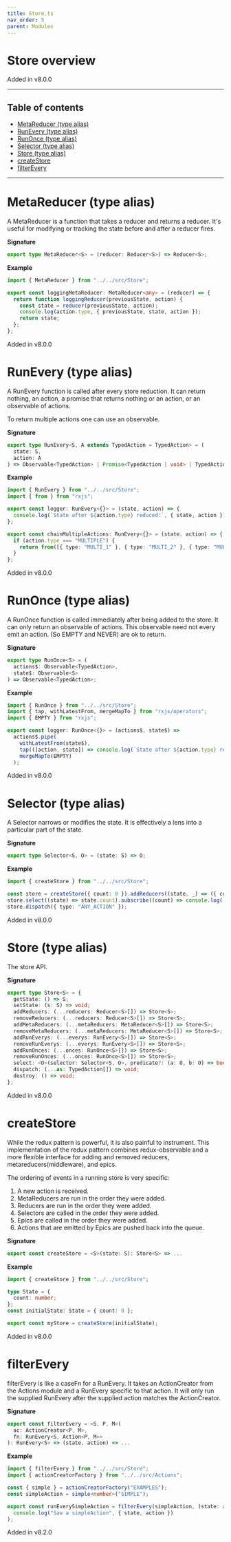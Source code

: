 ```yaml
---
title: Store.ts
nav_order: 5
parent: Modules
---
```


# Store overview

Added in v8.0.0

---

<h2 class="text-delta">Table of contents</h2>

- [MetaReducer (type alias)](#metareducer-type-alias)
- [RunEvery (type alias)](#runevery-type-alias)
- [RunOnce (type alias)](#runonce-type-alias)
- [Selector (type alias)](#selector-type-alias)
- [Store (type alias)](#Store-type-alias)
- [createStore](#createstore)
- [filterEvery](#filterevery)

---

# MetaReducer (type alias)

A MetaReducer is a function that takes a reducer and returns a reducer. It's useful
for modifying or tracking the state before and after a reducer fires.

**Signature**

```ts
export type MetaReducer<S> = (reducer: Reducer<S>) => Reducer<S>;
```

**Example**

```ts
import { MetaReducer } from "../../src/Store";

export const loggingMetaReducer: MetaReducer<any> = (reducer) => {
  return function loggingReducer(previousState, action) {
    const state = reducer(previousState, action);
    console.log(action.type, { previousState, state, action });
    return state;
  };
};
```

Added in v8.0.0

# RunEvery (type alias)

A RunEvery function is called after every store reduction. It can return nothing,
an action, a promise that returns nothing or an action, or an observable of actions.

To return multiple actions one can use an observable.

**Signature**

```ts
export type RunEvery<S, A extends TypedAction = TypedAction> = (
  state: S,
  action: A
) => Observable<TypedAction> | Promise<TypedAction | void> | TypedAction | void;
```

**Example**

```ts
import { RunEvery } from "../../src/Store";
import { from } from "rxjs";

export const logger: RunEvery<{}> = (state, action) => {
  console.log(`State after ${action.type} reduced:`, { state, action });
};

export const chainMultipleActions: RunEvery<{}> = (state, action) => {
  if (action.type === "MULTIPLE") {
    return from([{ type: "MULTI_1" }, { type: "MULTI_2" }, { type: "MULTI_3" }]);
  }
};
```

Added in v8.0.0

# RunOnce (type alias)

A RunOnce function is called immediately after being added to the store.
It can only return an observable of actions. This observable need not every
emit an action. (So EMPTY and NEVER) are ok to return.

**Signature**

```ts
export type RunOnce<S> = (
  actions$: Observable<TypedAction>,
  state$: Observable<S>
) => Observable<TypedAction>;
```

**Example**

```ts
import { RunOnce } from "../../src/Store";
import { tap, withLatestFrom, mergeMapTo } from "rxjs/operators";
import { EMPTY } from "rxjs";

export const logger: RunOnce<{}> = (actions$, state$) =>
  actions$.pipe(
    withLatestFrom(state$),
    tap(([action, state]) => console.log(`State after ${action.type} reduced:`, { state, action })),
    mergeMapTo(EMPTY)
  );
```

Added in v8.0.0

# Selector (type alias)

A Selector narrows or modifies the state. It is effectively a lens into a particular
part of the state.

**Signature**

```ts
export type Selector<S, O> = (state: S) => O;
```

**Example**

```ts
import { createStore } from "../../src/Store";

const store = createStore({ count: 0 }).addReducers((state, _) => ({ count: state.count + 1 }));
store.select((state) => state.count).subscribe((count) => console.log(`New count is: ${count}`));
store.dispatch({ type: "ANY_ACTION" });
```

Added in v8.0.0

# Store (type alias)

The store API.

**Signature**

```ts
export type Store<S> = {
  getState: () => S;
  setState: (s: S) => void;
  addReducers: (...reducers: Reducer<S>[]) => Store<S>;
  removeReducers: (...reducers: Reducer<S>[]) => Store<S>;
  addMetaReducers: (...metaReducers: MetaReducer<S>[]) => Store<S>;
  removeMetaReducers: (...metaReducers: MetaReducer<S>[]) => Store<S>;
  addRunEverys: (...everys: RunEvery<S>[]) => Store<S>;
  removeRunEverys: (...everys: RunEvery<S>[]) => Store<S>;
  addRunOnces: (...onces: RunOnce<S>[]) => Store<S>;
  removeRunOnces: (...onces: RunOnce<S>[]) => Store<S>;
  select: <O>(selector: Selector<S, O>, predicate?: (a: O, b: O) => boolean) => Observable<O>;
  dispatch: (...as: TypedAction[]) => void;
  destroy: () => void;
};
```

Added in v8.0.0

# createStore

While the redux pattern is powerful, it is also painful to instrument. This implementation
of the redux pattern combines redux-observable and a more flexible interface for adding
and removed reducers, metareducers(middleware), and epics.

The ordering of events in a running store is very specific:

1. A new action is received.
2. MetaReducers are run in the order they were added.
3. Reducers are run in the order they were added.
4. Selectors are called in the order they were added.
5. Epics are called in the order they were added.
6. Actions that are emitted by Epics are pushed back into the queue.

**Signature**

```ts
export const createStore = <S>(state: S): Store<S> => ...
```

**Example**

```ts
import { createStore } from "../../src/Store";

type State = {
  count: number;
};
const initialState: State = { count: 0 };

export const myStore = createStore(initialState);
```

Added in v8.0.0

# filterEvery

filterEvery is like a caseFn for a RunEvery. It takes an ActionCreator
from the Actions module and a RunEvery specific to that action. It will
only run the supplied RunEvery after the supplied action matches the
ActionCreator.

**Signature**

```ts
export const filterEvery = <S, P, M>(
  ac: ActionCreator<P, M>,
  fn: RunEvery<S, Action<P, M>>
): RunEvery<S> => (state, action) => ...
```

**Example**

```ts
import { filterEvery } from "../../src/Store";
import { actionCreatorFactory } from "../../src/Actions";

const { simple } = actionCreatorFactory("EXAMPLES");
const simpleAction = simple<number>("SIMPLE");

export const runEverySimpleAction = filterEvery(simpleAction, (state: any, action) =>
  console.log("Saw a simpleAction", { state, action })
);
```

Added in v8.2.0
